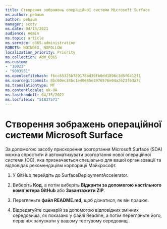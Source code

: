 ```yaml
---
title: Створення зображень операційної системи Microsoft Surface
ms.author: pebaum
author: pebaum
manager: scotv
ms.date: 04/14/2021
audience: Admin
ms.topic: article
ms.service: o365-administration
ROBOTS: NOINDEX, NOFOLLOW
localization_priority: Priority
ms.collection: Adm_O365
ms.custom:
- "10023"
- "9003951"
ms.openlocfilehash: f6cc65325b789178bd39fb0dd1896c3d5f0412f1
ms.sourcegitcommit: 8bc60ec34bc1e40685e3976576e04a2623f63a7c
ms.translationtype: MT
ms.contentlocale: uk-UA
ms.lasthandoff: 04/15/2021
ms.locfileid: "51837571"
---
```

# <a name="create-custom-microsoft-surface-operating-system-images"></a>Створення зображень операційної системи Microsoft Surface

За допомогою засобу прискорення розгортання Microsoft Surface (SDA) можна спростити й автоматизувати розгортання нової операційної системи (ОС), яка призначається спеціально для вашої організовації та відповідає рекомендаціям корпорації Майкрософт.

1. У GitHub перейдіть до SurfaceDeploymentAccelerator.

1. Виберіть **Код**, а потім виберіть **Відкрити за допомогою настільного комп'ютера GitHub** або **Завантажити ZIP**.

1. Перегляньте **файл README.md,** щоб дізнатися, як він працює.

1. Відредагуйте сценарій за допомогою відповідних змінних середовища, як показано у файлі Readme, а потім перегляньте його, перш ніж запускати у вашому тестувому середовищі.
